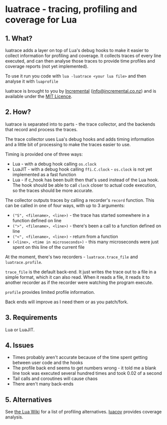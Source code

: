 # luatrace - tracing, profiling and coverage for Lua

## 1. What?

luatrace adds a layer on top of Lua's debug hooks to make it easier to collect
information for profiling and coverage.
It collects traces of every line executed, and can then analyse those traces to
provide time profiles and coverage reports (not yet implemented).

To use it run you code with `lua -luatrace <your lua file>` and then analyse it with `luaprofile`

luatrace is brought to you by [Incremental](http://www.incremental.co.nz/) (<info@incremental.co.nz>)
and is available under the [MIT Licence](http://www.opensource.org/licenses/mit-license.php).


## 2. How?

luatrace is separated into to parts - the trace collector, and the backends that
record and process the traces.

The trace collector uses Lua's debug hooks and adds timing information and a
little bit of processing to make the traces easier to use.

Timing is provided one of three ways:

+ Lua - with a debug hook calling `os.clock`
+ LuaJIT - with a debug hook calling `ffi.C.clock` - `os.clock` is not yet implemented as a fast function
+ Lua - if c_hook has been built then that's used instead of the Lua hook.
  The hook should be able to call `clock` closer to actual code execution, so the traces should be more accurate.

The collector outputs traces by calling a recorder's `record` function.
This can be called in one of four ways, with up to 3 arguments:

+ `("S", <filename>, <line>)` - the trace has started somewhere in a function defined on line
+ `(">", <filename>, <line>)` - there's been a call to a function defined on line
+ `("<", <filename>, <line>)` - return from a function
+ `(<line>, <time in microseconds>)` - this many microseconds were just spent on this line of the current file

At the moment, there's two recorders - `luatrace.trace_file` and `luatrace.profile`.

`trace_file` is the default back-end.  It just writes the trace out to a file in a simple format,
which it can also read.  When it reads a file, it reads it to another recorder
as if the recorder were watching the program execute.

`profile` provides limited profile information.

Back ends will improve as I need them or as you patch/fork.


## 3. Requirements

Lua or LuaJIT.


## 4. Issues

+ Times probably aren't accurate because of the time spent getting between user code and the hooks
+ The profile back end seems to get numbers wrong - it told me a blank line took was executed several hundred times and took 0.02 of a second
+ Tail calls and coroutines will cause chaos
+ There aren't many back-ends


## 5. Alternatives

See [the Lua Wiki](http://lua-users.org/wiki/ProfilingLuaCode) for a list of profiling alternatives.
[luacov](http://luacov.luaforge.net/) provides coverage analysis.


